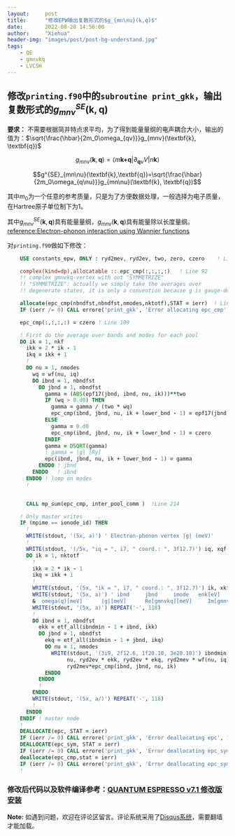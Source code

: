 ```yaml
---
layout:     post
title:      "修改EPW输出复数形式的$g_{mn\nu}(k,q)$"
date:       2022-08-28 14:56:00
author:     "Xiehua"
header-img: "images/post/post-bg-understand.jpg"
tags:
    - QE
    - gmnvkq
    - LVCSH
---
```

## 修改`printing.f90`中的`subroutine print_gkk`，输出复数形式的$g^{SE}_{mn\nu}(\textbf{k},\textbf{q})$

**要求：** 不需要根据简并特点求平均，为了得到能量量纲的电声耦合大小，输出的值为：$\sqrt{\frac{\hbar}{2m_0\omega_{qv}}}g_{mnv}(\textbf{k},
\textbf{q})$

$$g_{mn\nu}(\textbf{k},\textbf{q})=\langle{m\textbf{k+q}}|\partial_{\textbf{q}\nu}V|n\textbf{k}\rangle$$ 

$$g^{SE}_{mn\nu}(\textbf{k},\textbf{q})=\sqrt{\frac{\hbar}{2m_0\omega_{q\nu}}}g_{mn\nu}(\textbf{k},
\textbf{q})$$

其中$m_0$为一个任意的参考质量，只是为了方便数据处理，一般选择为电子质量，在Hartree原子单位制下为1。

其中$g^{SE}_{mnv}(\textbf{k},\textbf{q})$具有能量量纲，$g_{mnv}(\textbf{k},\textbf{q})$具有能量除以长度量纲。[reference:Electron-phonon interaction using Wannier functions
][2]

对`printing.f90`做如下修改：

```fortran
    USE constants_epw, ONLY : ryd2mev, ryd2ev, two, zero, czero    ! Line 32

    complex(kind=dp),allocatable :: epc_cmp(:,:,:,:)   ! Line 92
    !! complex gmnvkq-vertex with out "SYMMETRIZE"
    !! "SYMMETRIZE": actually we simply take the averages over
    !! degenerate states, it is only a convention because g is gauge-dependent!    

    allocate(epc_cmp(nbndfst,nbndfst,nmodes,nktotf),STAT = ierr)  ! Line 104
    IF (ierr /= 0) CALL errore('print_gkk', 'Error allocating epc_cmp', 1)

    epc_cmp(:,:,:,:) = czero ! Line 109

    ! First do the average over bands and modes for each pool
    DO ik = 1, nkf
      ikk = 2 * ik - 1
      ikq = ikk + 1
      !
      DO nu = 1, nmodes
        wq = wf(nu, iq)
        DO ibnd = 1, nbndfst
          DO jbnd = 1, nbndfst
            gamma = (ABS(epf17(jbnd, ibnd, nu, ik)))**two
            IF (wq > 0.d0) THEN
              gamma = gamma / (two * wq)
              epc_cmp(ibnd, jbnd, nu, ik + lower_bnd - 1) = epf17(jbnd, ibnd, nu, ik)/sqrt(two * wq)
            ELSE
              gamma = 0.d0
              epc_cmp(ibnd, jbnd, nu, ik + lower_bnd - 1) = czero
            ENDIF
            gamma = DSQRT(gamma)
            ! gamma = |g| [Ry]
            epc(ibnd, jbnd, nu, ik + lower_bnd - 1) = gamma
          ENDDO ! jbnd
        ENDDO   ! ibnd
      ENDDO ! loop on modes
      !


      CALL mp_sum(epc_cmp, inter_pool_comm )  !Line 214

    ! Only master writes
    IF (mpime == ionode_id) THEN
      !
      WRITE(stdout, '(5x, a)') ' Electron-phonon vertex |g| (meV)'
      !
      WRITE(stdout, '(/5x, "iq = ", i7, " coord.: ", 3f12.7)') iq, xqf(:, iq)
      DO ik = 1, nktotf
        !
        ikk = 2 * ik - 1
        ikq = ikk + 1
        !
        WRITE(stdout, '(5x, "ik = ", i7, " coord.: ", 3f12.7)') ik, xkf_all(:, ikk)
        WRITE(stdout, '(5x, a)') ' ibnd     jbnd     imode   enk[eV]    enk+q[eV]  &
        &  omega(q)[meV]      |g|[meV]      Re[gmnvkq][meV]     Im[gmnvkq][meV]'
        WRITE(stdout, '(5x, a)') REPEAT('-', 118)
        !
        DO ibnd = 1, nbndfst
          ekk = etf_all(ibndmin - 1 + ibnd, ikk)
          DO jbnd = 1, nbndfst
            ekq = etf_all(ibndmin - 1 + jbnd, ikq)
            DO nu = 1, nmodes
              WRITE(stdout, '(3i9, 2f12.6, 1f20.10, 3e20.10)') ibndmin - 1 + ibnd, ibndmin - 1 + jbnd, &
                   nu, ryd2ev * ekk, ryd2ev * ekq, ryd2mev * wf(nu, iq), ryd2mev * epc(ibnd, jbnd, nu, ik), &
                   ryd2mev*epc_cmp(ibnd, jbnd, nu, ik)
            ENDDO
          ENDDO
          !
        ENDDO
        WRITE(stdout, '(5x, a/)') REPEAT('-', 118)
        !
      ENDDO
    ENDIF ! master node
    !
    DEALLOCATE(epc, STAT = ierr)
    IF (ierr /= 0) CALL errore('print_gkk', 'Error deallocating epc', 1)
    DEALLOCATE(epc_sym, STAT = ierr)
    IF (ierr /= 0) CALL errore('print_gkk', 'Error deallocating epc_sym', 1)
    deallocate(epc_cmp,stat = ierr)
    IF (ierr /= 0) CALL errore('print_gkk', 'Error deallocating epc_sym', 1)
    !
```

### 修改后代码以及软件编译参考：[QUANTUM ESPRESSO v7.1 修改版安装][10]

**Note:** 如遇到问题，欢迎在评论区留言。评论系统采用了[Disqus系统][1]，需要翻墙才能加载。

[1]:https://disqus.com/
[2]:https://journals.aps.org/prb/abstract/10.1103/PhysRevB.76.165108
[10]:https://xh125.github.io/2022/07/01/QE-v7.1-install/